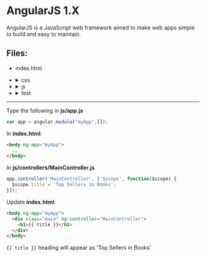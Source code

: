 # AngularJS 1.X

AngularJS is a JavaScript web framework aimed to make web apps simple to build and easy to maintain.

## Files:
- index.html  
- <details>
  <summary>css</summary>
  
  - main.css
  </details>
- <details>
  <summary>js</summary>
  
  - app.js
  - <details>
     <summary>controllers</summary>
     
    - MainController.js
    </details>  
  - <details>
     <summary>shared</summary>
     
    - angular-mocks.js
    - angular-route.min.js
    - angular.min.js
    </details>
  </details>
- <details>
  <summary>test</summary>
  
  - test.js
  </details>

---

Type the following in **js/app.js**

```javascript
var app = angular.module("myApp",[]);
```

In **index.html**:

```html
<body ng-app="myApp">  
  ..
</body>
```

In **js/controllers/MainController.js**

```javascript
app.controller('MainController', ['$scope', function($scope) { 
  $scope.title = 'Top Sellers in Books'; 
}]);
```

Update **index.html**:

```html
<body ng-app="myApp">  
  <div class="main" ng-controller="MainController">
    <h1>{{ title }}</h1>
  </div>
</body>
```

```{{ title }}``` heading will appear as 'Top Sellers in Books'

